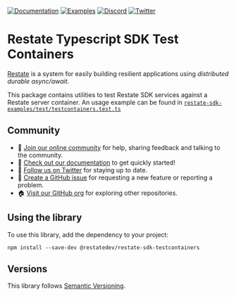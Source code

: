[![Documentation](https://img.shields.io/badge/doc-reference-blue)](https://docs.restate.dev)
[![Examples](https://img.shields.io/badge/view-examples-blue)](https://github.com/restatedev/examples)
[![Discord](https://img.shields.io/discord/1128210118216007792?logo=discord)](https://discord.gg/skW3AZ6uGd)
[![Twitter](https://img.shields.io/twitter/follow/restatedev.svg?style=social&label=Follow)](https://twitter.com/intent/follow?screen_name=restatedev)

# Restate Typescript SDK Test Containers

[Restate](https://restate.dev/) is a system for easily building resilient applications using *distributed durable async/await*.

This package contains utilities to test Restate SDK services against a Restate server container.
An usage example can be found in [`restate-sdk-examples/test/testcontainers.test.ts`](../../packages/restate-sdk-examples/test/testcontainers.test.ts)

## Community

* 🤗️ [Join our online community](https://discord.gg/skW3AZ6uGd) for help, sharing feedback and talking to the community.
* 📖 [Check out our documentation](https://docs.restate.dev) to get quickly started!
* 📣 [Follow us on Twitter](https://twitter.com/restatedev) for staying up to date.
* 🙋 [Create a GitHub issue](https://github.com/restatedev/sdk-typescript/issues) for requesting a new feature or reporting a problem.
* 🏠 [Visit our GitHub org](https://github.com/restatedev) for exploring other repositories.

## Using the library

To use this library, add the dependency to your project:

```shell
npm install --save-dev @restatedev/restate-sdk-testcontainers
```

## Versions

This library follows [Semantic Versioning](https://semver.org/).
